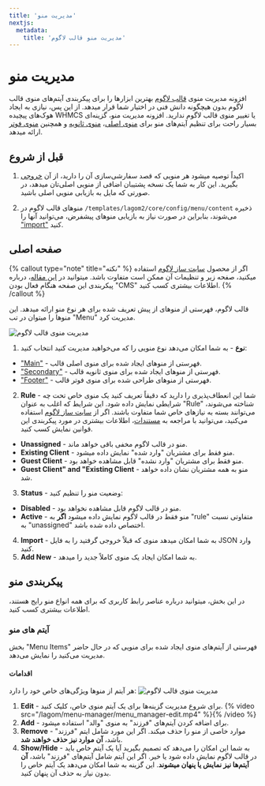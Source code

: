 ```yaml
---
title: 'مدیریت منو'
nextjs:
  metadata:
    title: 'مدیریت منو قالب لاگوم'
---
```


# مدیریت منو

افزونه مدیریت منوی [قالب لاگوم](#) بهترین ابزارها را برای پیکربندی آیتم‌های منوی قالب لاگوم بدون هیچگونه دانش فنی در اختیار شما قرار میدهد. از این پس، نیازی به ایجاد هوک‌های پیچیده WHMCS یا تغییر منوی قالب لاگوم ندارید. افزونه مدیریت منو، گزینه‌ای بسیار راحت برای تنظیم آیتم‌های منو برای [منوی اصلی](#)، [منوی ثانویه](#) و همچنین [منوی فوتر](#) ارائه میدهد.

## قبل از شروع

1. اکیداً توصیه میشود هر منویی که قصد سفارشی‌سازی آن را دارید، از آن [خروجی](#) بگیرید. این کار به شما یک نسخه پشتیبان اضافی از منویی اصلی‌تان میدهد، در صورتی که مایل به بازیابی منویی اصلی باشید.

2. منوهای قالب لاگوم در `/templates/lagom2/core/config/menu/content` ذخیره می‌شوند، بنابراین در صورت نیاز به بازیابی منوهای پیشفرض، می‌توانید آنها را ["import"](#) کنید.

## صفحه اصلی

{% callout type="note" title="نکته" %}
اگر از محصول [سایت ساز لاگوم](https://designesia.ir/downloads/lagom-website-builder/) استفاده میکنید، صفحه زیر و تنظیمات آن ممکن است متفاوت باشد. میتوانید در [این مقاله](#)، درباره پیکربندی این صفحه هنگام فعال بودن "CMS" اطلاعات بیشتری کسب کنید.
{% /callout %}

قالب لاگوم، فهرستی از منوهای از پیش تعریف‌ شده برای هر نوع منو ارائه میدهد. این منوها را میتوان در تب "Menu" مدیریت کرد.

![مدیریت منوی قالب لاگوم](/lagom/menu-manager/menu_manager-main_page.png)

1. **نوع** - به شما امکان می‌دهد نوع منویی را که می‌خواهید مدیریت کنید انتخاب کنید:

- ["Main"](#) - فهرستی از منوهای ایجاد شده برای منوی اصلی قالب.
- ["Secondary"](#) - فهرستی از منوهای ایجاد شده برای منوی ثانویه قالب.
- ["Footer"](#) - فهرستی از منوهای طراحی شده برای منوی فوتر قالب.

2. **Rule** - شما این انعطاف‌پذیری را دارید که دقیقاً تعریف کنید یک منوی خاص تحت چه شرایطی نمایش داده شود. این شرایط که اغلب به عنوان "Rule" شناخته می‌شوند، می‌توانند بسته به نیازهای خاص شما متفاوت باشند. اگر از [سایت ساز لاگوم](https://designesia.ir/downloads/lagom-website-builder/) استفاده می‌کنید، می‌توانید با مراجعه به [مستندات](#)، اطلاعات بیشتری در مورد پیکربندی این قوانین نمایش کسب کنید.

- **Unassigned** - منو در قالب لاگوم مخفی باقی خواهد ماند.
- **Existing Client** - منو فقط برای مشتریان "وارد شده" نمایش داده میشود.
- **Guest Client** - منو فقط برای مشتریان "وارد نشده" قابل مشاهده خواهد بود.
- **Guest Client" and "Existing Client** - منو به همه مشتریان نشان داده خواهد شد.

3. **Status** - وضعیت منو را تنظیم کنید:

- **Disabled** - منو در قالب لاگوم قابل مشاهده نخواهد بود.
- **Active** - منو فقط در قالب لاگوم نمایش داده میشود **اگر** به "rule" متفاوتی نسبت به "unassigned" اختصاص داده شده باشد.

4. **Import** - به شما امکان میدهد منوی که قبلاً خروجی گرفتید را به فایل JSON وارد کنید.
5. **Add New** - به شما امکان ایجاد یک منوی کاملاً جدید را میدهد.

## پیکربندی منو

در این بخش، میتوانید درباره عناصر رابط کاربری که برای همه انواع منو رایج هستند، اطلاعات بیشتری کسب کنید.

### آیتم های منو

بخش "Menu Items" فهرستی از آیتم‌های منوی ایجاد شده برای منویی که در حال حاضر مدیریت می‌کنید را نمایش می‌دهد.

#### اقدامات

هر آیتم از منوها ویژگی‌های خاص خود را دارد:
![مدیریت منوی قالب لاگوم](/lagom/menu-manager/menu_manager-menu_items-actions.png)

1. **Edit** - برای شروع مدیریت گزینه‌ها برای یک آیتم منوی خاص، کلیک کنید.
   {% video src="/lagom/menu-manager/menu_manager-edit.mp4" %}{% /video %}
2. **Add** - برای اضافه کردن آیتم‌های "فرزند" به منوی "والد" استفاده میشود.
3. **Remove** - موارد خاصی از منو را حذف میکند. اگر این مورد شامل ایتم "فرزند" باشد، **آن موارد نیز حذف خواهند شد**.
4. **Show/Hide** - به شما این امکان را می‌دهد که تصمیم بگیرید آیا یک آیتم خاص باید در قالب لاگوم نمایش داده شود یا خیر. اگر این آیتم شامل آیتم‌های "فرزند" باشد، **آن آیتم‌ها نیز نمایش یا پنهان میشوند**. این گزینه به شما امکان می‌دهد یک آیتم خاص را بدون نیاز به حذف آن پنهان کنید.
